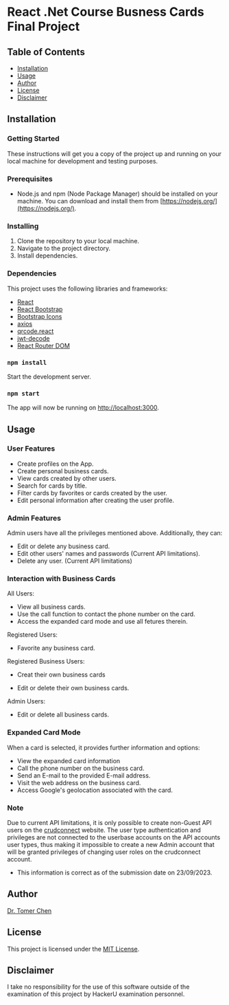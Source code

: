 # React .Net Course Busness Cards Final Project

## Table of Contents

- [Installation](#installation)
- [Usage](#Usage)
- [Author](#Author)
- [License](#license)
- [Disclaimer](#Disclaimer)

## Installation

### Getting Started

These instructions will get you a copy of the project up and running on your local machine for development and testing purposes.

### Prerequisites

- Node.js and npm (Node Package Manager) should be installed on your machine. You can download and install them from [https://nodejs.org/](https://nodejs.org/).

### Installing

1. Clone the repository to your local machine.
2. Navigate to the project directory.
3. Install dependencies.

### Dependencies

This project uses the following libraries and frameworks:

- [React](https://reactjs.org/)
- [React Bootstrap](https://react-bootstrap.github.io/)
- [Bootstrap Icons](https://icons.getbootstrap.com/)
- [axios](https://axios-http.com/)
- [qrcode.react](https://www.npmjs.com/package/qrcode.react)
- [jwt-decode](https://www.npmjs.com/package/jwt-decode)
- [React Router DOM](https://reactrouter.com/)

### `npm install`

Start the development server.

### `npm start`

The app will now be running on [http://localhost:3000](http://localhost:3000).

## Usage

### User Features

- Create profiles on the App.
- Create personal business cards.
- View cards created by other users.
- Search for cards by title.
- Filter cards by favorites or cards created by the user.
- Edit personal information after creating the user profile.

### Admin Features

Admin users have all the privileges mentioned above. Additionally, they can:

- Edit or delete any business card.
- Edit other users' names and passwords (Current API limitations).
- Delete any user. (Current API limitations)

### Interaction with Business Cards

All Users:

- View all business cards.
- Use the call function to contact the phone number on the card.
- Access the expanded card mode and use all fetures therein.

Registered Users:

- Favorite any business card.

Registered Business Users:

- Creat their own business cards

- Edit or delete their own business cards.

Admin Users:

- Edit or delete all business cards.

### Expanded Card Mode

When a card is selected, it provides further information and options:

- View the expanded card information
- Call the phone number on the business card.
- Send an E-mail to the provided E-mail address.
- Visit the web address on the business card.
- Access Google's geolocation associated with the card.

### Note

Due to current API limitations, it is only possible to create non-Guest API users on the [crudconnect](https://crudconnect.com/) website. The user type authentication and privileges are not connected to the userbase accounts on the API accounts user types, thus making it impossible to create a new Admin account that will be granted privileges of changing user roles on the crudconnect account.

- This information is correct as of the submission date on 23/09/2023.

## Author

[Dr. Tomer Chen](https://github.com/Tomerlivechen)

## License

This project is licensed under the [MIT License](LICENSE).

## Disclaimer

I take no responsibility for the use of this software outside of the examination of this project by HackerU examination personnel.

